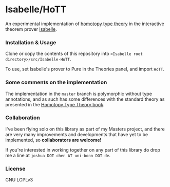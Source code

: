 # Isabelle/HoTT

An experimental implementation of [homotopy type theory](https://en.wikipedia.org/wiki/Homotopy_type_theory) in the interactive theorem prover [Isabelle](https://isabelle.in.tum.de/).

### Installation & Usage

Clone or copy the contents of this repository into `<Isabelle root directory>/src/Isabelle-HoTT`.

To use, set Isabelle's prover to Pure in the Theories panel, and import `HoTT`.

### Some comments on the implementation

The implementation in the `master` branch is polymorphic without type annotations, and as such has some differences with the standard theory as presented in the [Homotopy Type Theory book](https://homotopytypetheory.org/book/).

### Collaboration

I've been flying solo on this library as part of my Masters project, and there are very many improvements and developments that have yet to be implemented, so **collaborators are welcome!**

If you're interested in working together on any part of this library do drop me a line at `joshua DOT chen AT uni-bonn DOT de`.

### License

GNU LGPLv3
